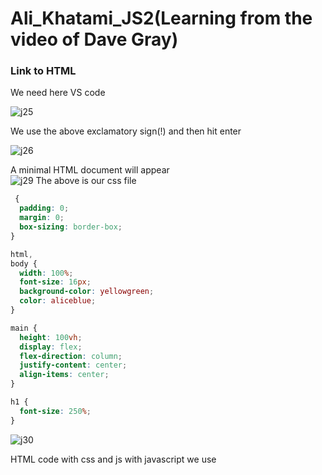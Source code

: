# Ali_Khatami_JS2(Learning from the video of Dave Gray)

###  Link to HTML

We need here VS code 

![j25](https://github.com/C191068/Ali_Khatami_Js2/assets/89090776/cf428820-e7e4-4764-828a-803895026de5)

We use the above exclamatory sign(!) and then hit enter <br>

![j26](https://github.com/C191068/Ali_Khatami_Js2/assets/89090776/54586549-7fcc-490b-aa17-a8825d9ba2c8)

A minimal HTML document will appear <br>
![j29](https://github.com/C191068/Ali_Khatami_Js2/assets/89090776/6c73c2eb-6552-4dde-b3bc-118cae2a9086)
The above is our css file <br>

```css
 {
  padding: 0;
  margin: 0;
  box-sizing: border-box;
}

html,
body {
  width: 100%;
  font-size: 16px;
  background-color: yellowgreen;
  color: aliceblue;
}

main {
  height: 100vh;
  display: flex;
  flex-direction: column;
  justify-content: center;
  align-items: center;
}

h1 {
  font-size: 250%;
}

```



![j30](https://github.com/C191068/Ali_Khatami_Js2/assets/89090776/da836afc-6d5f-4d5d-919a-5455d82ecd7c)

HTML code with css and js 
with javascript we use <script> element, script element will have source attribute <br>

script element have a closing script tag <br>


```html

<!DOCTYPE html>
<html lang="en">
  <head>
    <meta charset="UTF-8" />
    <meta name="viewport" content="width=device-width, initial-scale=1.0" />
    <title>Welcome to Khatami Show</title>
    <link rel="stylesheet" href="css/khatami.css" />
    <script>
      console.log("My name is Ali Khatami");
    </script>
  </head>
  <body>
    <main><h1>Welcome everyone to Khatami Show</h1></main>
  </body>
</html>

```

![j27](https://github.com/C191068/Ali_Khatami_Js2/assets/89090776/7cacd176-1143-4cb3-b445-b91cc0950c27)

At chrome press ```Ctrl + O``` then the above window for accessing to our local files will pop up <br>

![j28](https://github.com/C191068/Ali_Khatami_Js2/assets/89090776/677d7ece-1a70-4137-9626-93291b7b2c0d)


So at the left side we can see our webpage shown with black arrow  <br>
and on rigt side the message passed to the console shown with white arrow<br>



Now we will insert javascript into it's own file and link it with our html <br>



